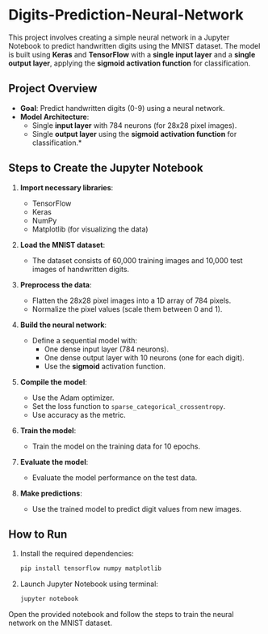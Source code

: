 # Digits-Prediction-Neural-Network

This project involves creating a simple neural network in a Jupyter Notebook to predict handwritten digits using the MNIST dataset. The model is built using **Keras** and **TensorFlow** with a **single input layer** and a **single output layer**, applying the **sigmoid activation function** for classification.

## Project Overview

- **Goal**: Predict handwritten digits (0-9) using a neural network.
- **Model Architecture**:
  - Single **input layer** with 784 neurons (for 28x28 pixel images).
  - Single **output layer** using the **sigmoid activation function** for classification.*


## Steps to Create the Jupyter Notebook

1. **Import necessary libraries**:
   - TensorFlow
   - Keras
   - NumPy
   - Matplotlib (for visualizing the data)

2. **Load the MNIST dataset**:
   - The dataset consists of 60,000 training images and 10,000 test images of handwritten digits.

3. **Preprocess the data**:
   - Flatten the 28x28 pixel images into a 1D array of 784 pixels.
   - Normalize the pixel values (scale them between 0 and 1).

4. **Build the neural network**:
   - Define a sequential model with:
     - One dense input layer (784 neurons).
     - One dense output layer with 10 neurons (one for each digit).
     - Use the **sigmoid** activation function.

5. **Compile the model**:
   - Use the Adam optimizer.
   - Set the loss function to `sparse_categorical_crossentropy`.
   - Use accuracy as the metric.

6. **Train the model**:
   - Train the model on the training data for 10 epochs.

7. **Evaluate the model**:
   - Evaluate the model performance on the test data.

8. **Make predictions**:
   - Use the trained model to predict digit values from new images.

## How to Run

1. Install the required dependencies:
   ```bash
   pip install tensorflow numpy matplotlib

2. Launch Jupyter Notebook using terminal:
    ```bash
    jupyter notebook
    
Open the provided notebook and follow the steps to train the neural network on the MNIST dataset.

